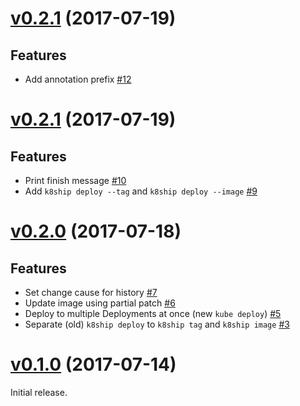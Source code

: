 # [v0.2.1](https://github.com/dtan4/k8ship/releases/tag/v0.2.2) (2017-07-19)

## Features

- Add annotation prefix [#12](https://github.com/dtan4/k8ship/pull/12)

# [v0.2.1](https://github.com/dtan4/k8ship/releases/tag/v0.2.1) (2017-07-19)

## Features

- Print finish message [#10](https://github.com/dtan4/k8ship/pull/10)
- Add `k8ship deploy --tag` and `k8ship deploy --image` [#9](https://github.com/dtan4/k8ship/pull/9)

# [v0.2.0](https://github.com/dtan4/k8ship/releases/tag/v0.2.0) (2017-07-18)

## Features

- Set change cause for history [#7](https://github.com/dtan4/k8ship/pull/7)
- Update image using partial patch [#6](https://github.com/dtan4/k8ship/pull/6)
- Deploy to multiple Deployments at once (new `kube deploy`) [#5](https://github.com/dtan4/k8ship/pull/5)
- Separate (old) `k8ship deploy` to `k8ship tag` and `k8ship image` [#3](https://github.com/dtan4/k8ship/pull/3)

# [v0.1.0](https://github.com/dtan4/k8ship/releases/tag/v0.1.0) (2017-07-14)

Initial release.
